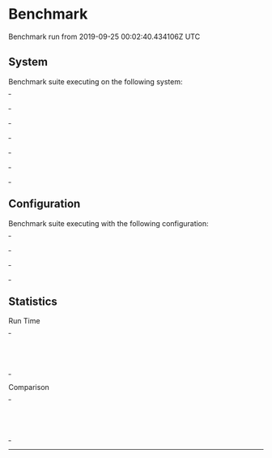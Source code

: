 # Benchmark

Benchmark run from 2019-09-25 00:02:40.434106Z UTC

## System

Benchmark suite executing on the following system:

<table style="width: 1%">
  <tr>
    <th style="width: 1%; white-space: nowrap">Operating System</th>
    <td>macOS</td>
  </tr><tr>
    <th style="white-space: nowrap">CPU Information</th>
    <td style="white-space: nowrap">Intel(R) Core(TM) i7-8750H CPU @ 2.20GHz</td>
  </tr><tr>
    <th style="white-space: nowrap">Number of Available Cores</th>
    <td style="white-space: nowrap">12</td>
  </tr><tr>
    <th style="white-space: nowrap">Available Memory</th>
    <td style="white-space: nowrap">32 GB</td>
  </tr><tr>
    <th style="white-space: nowrap">Elixir Version</th>
    <td style="white-space: nowrap">1.8.1</td>
  </tr><tr>
    <th style="white-space: nowrap">Erlang Version</th>
    <td style="white-space: nowrap">22.0.3</td>
  </tr>
</table>

## Configuration

Benchmark suite executing with the following configuration:

<table style="width: 1%">
  <tr>
    <th style="width: 1%">:time</th>
    <td style="white-space: nowrap">4 s</td>
  </tr><tr>
    <th>:parallel</th>
    <td style="white-space: nowrap">1</td>
  </tr><tr>
    <th>:warmup</th>
    <td style="white-space: nowrap">1 s</td>
  </tr>
</table>

## Statistics


Run Time
<table style="width: 1%">
  <tr>
    <th>Name</th>
    <th style="text-align: right">IPS</th>
    <th style="text-align: right">Average</th>
    <th style="text-align: right">Devitation</th>
    <th style="text-align: right">Median</th>
    <th style="text-align: right">99th&nbsp;%</th>
  </tr>
  <tr>
    <td style="white-space: nowrap">poolboy enqueuer with process lookup</td>
    <td style="white-space: nowrap; text-align: right">7.16 K</td>
    <td style="white-space: nowrap; text-align: right">139.69 μs</td>
    <td style="white-space: nowrap; text-align: right">±83.35%</td>
    <td style="white-space: nowrap; text-align: right">121.98 μs</td>
    <td style="white-space: nowrap; text-align: right">279.98 μs</td>
  </tr>
  <tr>
    <td style="white-space: nowrap">poolboy enqueuer</td>
    <td style="white-space: nowrap; text-align: right">6.49 K</td>
    <td style="white-space: nowrap; text-align: right">154.11 μs</td>
    <td style="white-space: nowrap; text-align: right">±1071.84%</td>
    <td style="white-space: nowrap; text-align: right">122.98 μs</td>
    <td style="white-space: nowrap; text-align: right">315.12 μs</td>
  </tr>
</table>

Comparison
<table style="width: 1%">
  <tr>
    <th>Name</th>
    <th style="text-align: right">IPS</th>
    <th style="text-align: right">Slower</th>
  <tr>
    <td style="white-space: nowrap">poolboy enqueuer with process lookup</td>
    <td style="white-space: nowrap;text-align: right">7.16 K</td>
    <td>&nbsp;</td>
  </tr>
  <tr>
    <td style="white-space: nowrap">poolboy enqueuer</td>
    <td style="white-space: nowrap; text-align: right">6.49 K</td>
    <td style="white-space: nowrap; text-align: right">1.1x</td>
  </tr>
</table>


<hr/>

